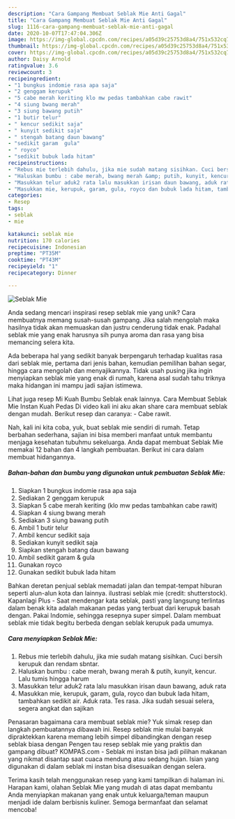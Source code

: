 ```yaml
---
description: "Cara Gampang Membuat Seblak Mie Anti Gagal"
title: "Cara Gampang Membuat Seblak Mie Anti Gagal"
slug: 1116-cara-gampang-membuat-seblak-mie-anti-gagal
date: 2020-10-07T17:47:04.306Z
image: https://img-global.cpcdn.com/recipes/a05d39c25753d8a4/751x532cq70/seblak-mie-foto-resep-utama.jpg
thumbnail: https://img-global.cpcdn.com/recipes/a05d39c25753d8a4/751x532cq70/seblak-mie-foto-resep-utama.jpg
cover: https://img-global.cpcdn.com/recipes/a05d39c25753d8a4/751x532cq70/seblak-mie-foto-resep-utama.jpg
author: Daisy Arnold
ratingvalue: 3.6
reviewcount: 3
recipeingredient:
- "1 bungkus indomie rasa apa saja"
- "2 genggam kerupuk"
- "5 cabe merah keriting klo mw pedas tambahkan cabe rawit"
- "4 siung bwang merah"
- "3 siung bawang putih"
- "1 butir telur"
- " kencur sedikit saja"
- " kunyit sedikit saja"
- " stengah batang daun bawang"
- "sedikit garam  gula"
- " royco"
- "sedikit bubuk lada hitam"
recipeinstructions:
- "Rebus mie terlebih dahulu, jika mie sudah matang sisihkan. Cuci bersih kerupuk dan rendam sbntar."
- "Haluskan bumbu : cabe merah, bwang merah &amp; putih, kunyit, kencur. Lalu tumis hingga harum"
- "Masukkan telur aduk2 rata lalu masukkan irisan daun bawang, aduk rata"
- "Masukkan mie, kerupuk, garam, gula, royco dan bubuk lada hitam, tambahkan sedikit air. Aduk rata. Tes rasa. Jika sudah sesuai selera, segera angkat dan sajikan"
categories:
- Resep
tags:
- seblak
- mie

katakunci: seblak mie 
nutrition: 170 calories
recipecuisine: Indonesian
preptime: "PT35M"
cooktime: "PT43M"
recipeyield: "1"
recipecategory: Dinner

---
```



![Seblak Mie](https://img-global.cpcdn.com/recipes/a05d39c25753d8a4/751x532cq70/seblak-mie-foto-resep-utama.jpg)

Anda sedang mencari inspirasi resep seblak mie yang unik? Cara membuatnya memang susah-susah gampang. Jika salah mengolah maka hasilnya tidak akan memuaskan dan justru cenderung tidak enak. Padahal seblak mie yang enak harusnya sih punya aroma dan rasa yang bisa memancing selera kita.

Ada beberapa hal yang sedikit banyak berpengaruh terhadap kualitas rasa dari seblak mie, pertama dari jenis bahan, kemudian pemilihan bahan segar, hingga cara mengolah dan menyajikannya. Tidak usah pusing jika ingin menyiapkan seblak mie yang enak di rumah, karena asal sudah tahu triknya maka hidangan ini mampu jadi sajian istimewa.

Lihat juga resep Mi Kuah Bumbu Seblak enak lainnya. Cara Membuat Seblak Mie Instan Kuah Pedas Di video kali ini aku akan share cara membuat seblak dengan mudah. Berikut resep dan caranya: - Cabe rawit.


Nah, kali ini kita coba, yuk, buat seblak mie sendiri di rumah. Tetap berbahan sederhana, sajian ini bisa memberi manfaat untuk membantu menjaga kesehatan tubuhmu sekeluarga. Anda dapat membuat Seblak Mie memakai 12 bahan dan 4 langkah pembuatan. Berikut ini cara dalam membuat hidangannya.

<!--inarticleads1-->

##### Bahan-bahan dan bumbu yang digunakan untuk pembuatan Seblak Mie:

1. Siapkan 1 bungkus indomie rasa apa saja
1. Sediakan 2 genggam kerupuk
1. Siapkan 5 cabe merah keriting (klo mw pedas tambahkan cabe rawit)
1. Siapkan 4 siung bwang merah
1. Sediakan 3 siung bawang putih
1. Ambil 1 butir telur
1. Ambil  kencur sedikit saja
1. Sediakan  kunyit sedikit saja
1. Siapkan  stengah batang daun bawang
1. Ambil sedikit garam &amp; gula
1. Gunakan  royco
1. Gunakan sedikit bubuk lada hitam


Bahkan deretan penjual seblak memadati jalan dan tempat-tempat hiburan seperti alun-alun kota dan lainnya. ilustrasi seblak mie (credit: shutterstock). Kapanlagi Plus - Saat mendengar kata seblak, pasti yang langsung terlintas dalam benak kita adalah makanan pedas yang terbuat dari kerupuk basah dengan. Pakai Indomie, sehingga resepnya super simpel. Dalam membuat seblak mie tidak begitu berbeda dengan seblak kerupuk pada umumya. 

<!--inarticleads2-->

##### Cara menyiapkan Seblak Mie:

1. Rebus mie terlebih dahulu, jika mie sudah matang sisihkan. Cuci bersih kerupuk dan rendam sbntar.
1. Haluskan bumbu : cabe merah, bwang merah &amp; putih, kunyit, kencur. Lalu tumis hingga harum
1. Masukkan telur aduk2 rata lalu masukkan irisan daun bawang, aduk rata
1. Masukkan mie, kerupuk, garam, gula, royco dan bubuk lada hitam, tambahkan sedikit air. Aduk rata. Tes rasa. Jika sudah sesuai selera, segera angkat dan sajikan


Penasaran bagaimana cara membuat seblak mie? Yuk simak resep dan langkah pembuatannya dibawah ini. Resep seblak mie mulai banyak dipraktekkan karena memang lebih simpel dibandingkan dengan resep seblak biasa dengan Pengen tau resep seblak mie yang praktis dan gampang dibuat? KOMPAS.com - Seblak mi instan bisa jadi pilihan makanan yang nikmat disantap saat cuaca mendung atau sedang hujan. Isian yang digunakan di dalam seblak mi instan bisa disesuaikan dengan selera. 

Terima kasih telah menggunakan resep yang kami tampilkan di halaman ini. Harapan kami, olahan Seblak Mie yang mudah di atas dapat membantu Anda menyiapkan makanan yang enak untuk keluarga/teman maupun menjadi ide dalam berbisnis kuliner. Semoga bermanfaat dan selamat mencoba!
